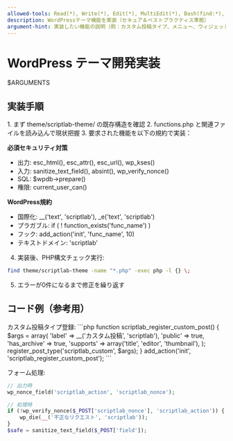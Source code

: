 ```yaml
---
allowed-tools: Read(*), Write(*), Edit(*), MultiEdit(*), Bash(find:*), Bash(php -l:*), Bash(docker compose:*), Grep(*), Glob(*)
description: WordPressテーマ機能を実装（セキュア＆ベストプラクティス準拠）
argument-hint: 実装したい機能の説明（例：カスタム投稿タイプ、メニュー、ウィジェット等）
---
```


# WordPress テーマ開発実装

$ARGUMENTS

## 実装手順

<task>
1. まず theme/scriptlab-theme/ の既存構造を確認
2. functions.php と関連ファイルを読み込んで現状把握
3. 要求された機能を以下の規約で実装：

**必須セキュリティ対策**
- 出力: esc_html(), esc_attr(), esc_url(), wp_kses()
- 入力: sanitize_text_field(), absint(), wp_verify_nonce()
- SQL: $wpdb->prepare()
- 権限: current_user_can()

**WordPress規約**
- 国際化: __('text', 'scriptlab'), _e('text', 'scriptlab')
- プラガブル: if ( ! function_exists('func_name') )
- フック: add_action('init', 'func_name', 10)
- テキストドメイン: 'scriptlab'

4. 実装後、PHP構文チェック実行:
```bash
find theme/scriptlab-theme -name "*.php" -exec php -l {} \;
```

5. エラーが0件になるまで修正を繰り返す
</task>

## コード例（参考用）

<example>
カスタム投稿タイプ登録:
```php
function scriptlab_register_custom_post() {
    $args = array(
        'label' => __('カスタム投稿', 'scriptlab'),
        'public' => true,
        'has_archive' => true,
        'supports' => array('title', 'editor', 'thumbnail'),
    );
    register_post_type('scriptlab_custom', $args);
}
add_action('init', 'scriptlab_register_custom_post');
```

フォーム処理:
```php
// 出力時
wp_nonce_field('scriptlab_action', 'scriptlab_nonce');

// 処理時
if (!wp_verify_nonce($_POST['scriptlab_nonce'], 'scriptlab_action')) {
    wp_die(__('不正なリクエスト', 'scriptlab'));
}
$safe = sanitize_text_field($_POST['field']);
```
</example>
